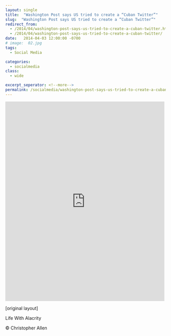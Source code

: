 ```yaml
---
layout: single
title:  "Washington Post says US tried to create a “Cuban Twitter”"
slug:  "Washington Post says US tried to create a “Cuban Twitter”"
redirect_from:
  - /2014/04/washington-post-says-us-tried-to-create-a-cuban-twitter.html
  - /2014/04/washington-post-says-us-tried-to-create-a-cuban-twitter/
date:   2014-04-03 12:00:00 -0700
# image:  02.jpg
tags: 
  - Social Media

categories:
  - socialmedia
class:
  - wide

excerpt_seperator: <!--more-->
permalink: /socialmedia/washington-post-says-us-tried-to-create-a-cuban-twitter/
---
```


<iframe src="https://www.facebook.com/plugins/post.php?href=https%3A%2F%2Fwww.facebook.com%2FChristopherRayAllen%2Fposts%2F10152329095945540&show_text=true&width=500" width="500" height="628" style="border:none;overflow:hidden" scrolling="no" frameborder="0" allowfullscreen="true" allow="autoplay; clipboard-write; encrypted-media; picture-in-picture; web-share"></iframe>


[original layout]

Life With Alacrity

© Christopher Allen